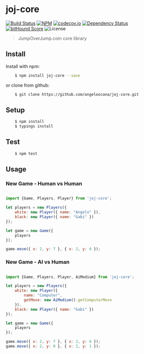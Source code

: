joj-core
================
[![Build Status](https://travis-ci.org/angeloocana/joj-core.svg)](https://travis-ci.org/angeloocana/joj-core)
[![NPM](https://img.shields.io/npm/v/joj-core.svg)](https://www.npmjs.com/package/joj-core)
[![codecov.io](http://codecov.io/github/angeloocana/joj-core/coverage.svg)](http://codecov.io/github/angeloocana/joj-core)
[![Dependency Status](https://gemnasium.com/angeloocana/joj-core.svg)](https://gemnasium.com/angeloocana/joj-core)
[![bitHound Score](https://www.bithound.io/github/gotwarlost/istanbul/badges/score.svg)](https://www.bithound.io/github/angeloocana/joj-core)
![License](https://img.shields.io/npm/l/joj-core.svg)

> JumpOverJump.com core library

## Install

Install with npm:

```bash
    $ npm install joj-core --save
```

or clone from github:

```bash
    $ git clone https://github.com/angeloocana/joj-core.git
```

## Setup

```bash
    $ npm install 
    $ typings install
```

## Test

```bash
    $ npm test
``` 

## Usage

### New Game - Human vs Human

```js

import {Game, Players, Player} from 'joj-core';

let players = new Players({
    white: new Player({ name: "Angelo" }),
    black: new Player({ name: "Gabi" })
});

let game = new Game({
    players
});

game.move({ x: 2, y: 7 }, { x: 2, y: 6 });

```

### New Game - AI vs Human

```js

import {Game, Players, Player, AiMedium} from 'joj-core';

let players = new Players({
    white: new Player({
        name: "Computer",
        getMove: new AiMedium().getComputerMove
    }),
    black: new Player({ name: "Gabi" })
});

let game = new Game({
    players
});

game.move({ x: 2, y: 7 }, { x: 2, y: 6 });
game.move({ x: 2, y: 0 }, { x: 2, y: 1 });

```

